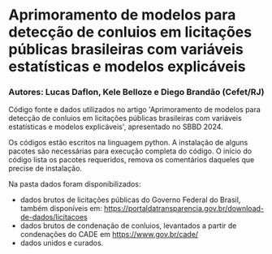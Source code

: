 # Aprimoramento de modelos para detecção de conluios em licitações públicas brasileiras com variáveis estatísticas e modelos explicáveis
### Autores: Lucas Daflon, Kele Belloze e Diego Brandão (Cefet/RJ)

Código fonte e dados utilizados no artigo 'Aprimoramento de modelos para detecção de conluios em licitações públicas brasileiras com variáveis estatísticas e modelos explicáveis', apresentado no SBBD 2024.

Os códigos estão escritos na linguagem python. A instalação de alguns pacotes são necessárias para execução completa do código. O início do código lista os pacotes requeridos, remova os comentários daqueles que precise de instalação.

Na pasta dados foram disponibilizados:
- dados brutos de licitações públicas do Governo Federal do Brasil, também disponíveis em: https://portaldatransparencia.gov.br/download-de-dados/licitacoes
- dados brutos de condenação de conluios, levantados a partir de condenações do CADE em https://www.gov.br/cade/
- dados unidos e curados.
